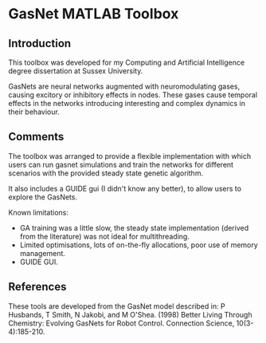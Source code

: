 # GasNet MATLAB Toolbox
## Introduction
This toolbox was developed for my Computing and Artificial Intelligence degree dissertation at Sussex University.

GasNets are neural networks augmented with neuromodulating gases, causing excitory or inhibitory effects in nodes. These gases cause temporal effects in the networks introducing interesting and complex dynamics in their behaviour.

## Comments
The toolbox was arranged to provide a flexible implementation with which users can run gasnet simulations and train the networks for different scenarios with the provided steady state genetic algorithm.

It also includes a GUIDE gui (I didn't know any better), to allow users to explore the GasNets.

Known limitations:
* GA training was a little slow, the steady state implementation (derived from the literature) was not ideal for multithreading.
* Limited optimisations, lots of on-the-fly allocations, poor use of memory management.
* GUIDE GUI.

## References
These tools are developed from the GasNet model described in: P Husbands, T Smith, N Jakobi, and M O'Shea. (1998) Better Living Through Chemistry: Evolving GasNets for Robot Control. Connection Science, 10(3-4):185-210.
